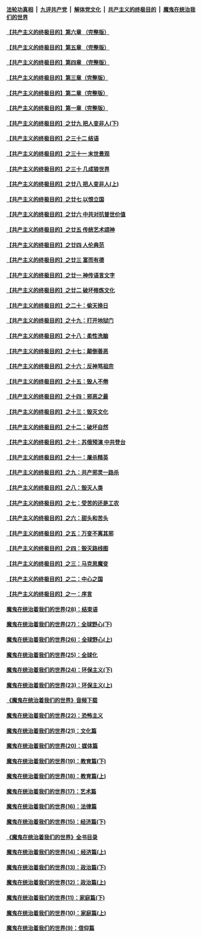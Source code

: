 ####  [法轮功真相](../../../../basic/blob/master/README.md?t=07100331) &nbsp;|&nbsp; [九评共产党](../../../../9ping.md/blob/master/README.md?t=07100331) &nbsp;|&nbsp; [解体党文化](../../../../jtdwh.md/blob/master/README.md?t=07100331)  &nbsp;|&nbsp; [共产主义的终极目的](../../../../gczydzjmd.md/blob/master/README.md?t=07100331) &nbsp;|&nbsp; [魔鬼在统治我们的世界](../../../../mgztzwmdsj.md/blob/master/README.md?t=07100331) 

#### [【共产主义的终极目的】第六章 （完整版）](../pages/nsc422/n11428913.md?t=07100331) 

#### [【共产主义的终极目的】第五章 （完整版）](../pages/nsc422/n11428912.md?t=07100331) 

#### [【共产主义的终极目的】第四章 （完整版）](../pages/nsc422/n11428907.md?t=07100331) 

#### [【共产主义的终极目的】第三章（完整版）](../pages/nsc422/n11428848.md?t=07100331) 

#### [【共产主义的终极目的】第二章（完整版）](../pages/nsc422/n11428831.md?t=07100331) 

#### [【共产主义的终极目的】第一章（完整版）](../pages/nsc422/n11417651.md?t=07100331) 

#### [【共产主义的终极目的】之廿九 把人变非人(下)](../pages/nsc422/n11344140.md?t=07100331) 

#### [【共产主义的终极目的】之三十二 结语](../pages/nsc422/n11360535.md?t=07100331) 

#### [【共产主义的终极目的】之三十一 末世景观](../pages/nsc422/n11351129.md?t=07100331) 

#### [【共产主义的终极目的】之三十 几成狼世界](../pages/nsc422/n11348280.md?t=07100331) 

#### [【共产主义的终极目的】之廿八 把人变非人(上)](../pages/nsc422/n11340492.md?t=07100331) 

#### [【共产主义的终极目的】之廿七 以恨立国](../pages/nsc422/n11336944.md?t=07100331) 

#### [【共产主义的终极目的】之廿六 中共对抗普世价值](../pages/nsc422/n11324785.md?t=07100331) 

#### [【共产主义的终极目的】之廿五 传统艺术颂神](../pages/nsc422/n11296396.md?t=07100331) 

#### [【共产主义的终极目的】之廿四 人伦典范](../pages/nsc422/n11296397.md?t=07100331) 

#### [【共产主义的终极目的】之廿三 富而有德](../pages/nsc422/n11283598.md?t=07100331) 

#### [【共产主义的终极目的】之廿一 神传语言文字](../pages/nsc422/n11263265.md?t=07100331) 

#### [【共产主义的终极目的】之廿二 破坏修炼文化](../pages/nsc422/n11245728.md?t=07100331) 

#### [【共产主义的终极目的】之二十：偷天换日](../pages/nsc422/n11238846.md?t=07100331) 

#### [【共产主义的终极目的】之十九：打开地狱门](../pages/nsc422/n11206376.md?t=07100331) 

#### [【共产主义的终极目的】之十八：柔性洗脑](../pages/nsc422/n11199994.md?t=07100331) 

#### [【共产主义的终极目的】之十七：颠倒善恶](../pages/nsc422/n11179782.md?t=07100331) 

#### [【共产主义的终极目的】之十六：反神骂祖宗](../pages/nsc422/n11166798.md?t=07100331) 

#### [【共产主义的终极目的】之十五：毁人不倦](../pages/nsc422/n11166792.md?t=07100331) 

#### [【共产主义的终极目的】之十四：邪恶之最](../pages/nsc422/n11150249.md?t=07100331) 

#### [【共产主义的终极目的】之十三：毁灭文化](../pages/nsc422/n11135227.md?t=07100331) 

#### [【共产主义的终极目的】之十二：破坏自然](../pages/nsc422/n11135214.md?t=07100331) 

#### [【共产主义的终极目的】之十：苏俄预演 中共登台](../pages/nsc422/n11118424.md?t=07100331) 

#### [【共产主义的终极目的】之十一：屠杀精英](../pages/nsc422/n11118442.md?t=07100331) 

#### [【共产主义的终极目的】之九：共产邪灵一路杀](../pages/nsc422/n11114139.md?t=07100331) 

#### [【共产主义的终极目的】之八：毁灭人类](../pages/nsc422/n11108503.md?t=07100331) 

#### [【共产主义的终极目的】之七：受苦的还是工农](../pages/nsc422/n11101809.md?t=07100331) 

#### [【共产主义的终极目的】之六：甜头和苦头](../pages/nsc422/n11096971.md?t=07100331) 

#### [【共产主义的终极目的】之五：万变不离其邪](../pages/nsc422/n11091285.md?t=07100331) 

#### [【共产主义的终极目的】之四：毁灭路线图](../pages/nsc422/n11086284.md?t=07100331) 

#### [【共产主义的终极目的】之三：马克思魔变](../pages/nsc422/n11061941.md?t=07100331) 

#### [【共产主义的终极目的】之二：中心之国](../pages/nsc422/n11047728.md?t=07100331) 

#### [【共产主义的终极目的】之一：序言](../pages/nsc422/n11086077.md?t=07100331) 

#### [魔鬼在统治着我们的世界(28)：结束语](../pages/nsc422/n10936246.md?t=07100331) 

#### [魔鬼在统治着我们的世界(27)：全球野心(下)](../pages/nsc422/n10928319.md?t=07100331) 

#### [魔鬼在统治着我们的世界(26)：全球野心(上)](../pages/nsc422/n10900318.md?t=07100331) 

#### [魔鬼在统治着我们的世界(25)：全球化](../pages/nsc422/n10788205.md?t=07100331) 

#### [魔鬼在统治着我们的世界(24)：环保主义(下)](../pages/nsc422/n10695307.md?t=07100331) 

#### [魔鬼在统治着我们的世界(23)：环保主义(上)](../pages/nsc422/n10688613.md?t=07100331) 

#### [《魔鬼在统治着我们的世界》音频下载](../pages/nsc422/n10635553.md?t=07100331) 

#### [魔鬼在统治着我们的世界(22)：恐怖主义](../pages/nsc422/n10614727.md?t=07100331) 

#### [魔鬼在统治着我们的世界(21)：文化篇](../pages/nsc422/n10597706.md?t=07100331) 

#### [魔鬼在统治着我们的世界(20)：媒体篇](../pages/nsc422/n10586579.md?t=07100331) 

#### [魔鬼在统治着我们的世界(19)：教育篇(下)](../pages/nsc422/n10564808.md?t=07100331) 

#### [魔鬼在统治着我们的世界(18)：教育篇(上)](../pages/nsc422/n10526970.md?t=07100331) 

#### [魔鬼在统治着我们的世界(17)：艺术篇](../pages/nsc422/n10499093.md?t=07100331) 

#### [魔鬼在统治着我们的世界(16)：法律篇](../pages/nsc422/n10485969.md?t=07100331) 

#### [魔鬼在统治着我们的世界(15)：经济篇(下)](../pages/nsc422/n10469975.md?t=07100331) 

#### [《魔鬼在统治着我们的世界》全书目录](../pages/nsc422/n10464261.md?t=07100331) 

#### [魔鬼在统治着我们的世界(14)：经济篇(上)](../pages/nsc422/n10457370.md?t=07100331) 

#### [魔鬼在统治着我们的世界(13)：政治篇(下)](../pages/nsc422/n10448270.md?t=07100331) 

#### [魔鬼在统治着我们的世界(12)：政治篇(上)](../pages/nsc422/n10444576.md?t=07100331) 

#### [魔鬼在统治着我们的世界(11)：家庭篇(下)](../pages/nsc422/n10440961.md?t=07100331) 

#### [魔鬼在统治着我们的世界(10)：家庭篇(上)](../pages/nsc422/n10435448.md?t=07100331) 

#### [魔鬼在统治着我们的世界(9)：信仰篇](../pages/nsc422/n10432159.md?t=07100331) 


